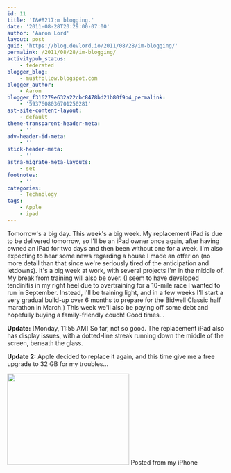 ```yaml
---
id: 11
title: 'I&#8217;m blogging.'
date: '2011-08-28T20:29:00-07:00'
author: 'Aaron Lord'
layout: post
guid: 'https://blog.devlord.io/2011/08/28/im-blogging/'
permalink: /2011/08/28/im-blogging/
activitypub_status:
    - federated
blogger_blog:
    - mustfollow.blogspot.com
blogger_author:
    - Aaron
blogger_f316279e632a22cbc8478bd21b80f9b4_permalink:
    - '5937608036701250281'
ast-site-content-layout:
    - default
theme-transparent-header-meta:
    - ''
adv-header-id-meta:
    - ''
stick-header-meta:
    - ''
astra-migrate-meta-layouts:
    - set
footnotes:
    - ''
categories:
    - Technology
tags:
    - Apple
    - ipad
---
```


Tomorrow's a big day. This week's a big week. My replacement iPad is due to be delivered tomorrow, so I'll be an iPad owner once again, after having owned an iPad for two days and then been without one for a week. I'm also expecting to hear some news regarding a house I made an offer on (no more detail than that since we're seriously tired of the anticipation and letdowns). It's a big week at work, with several projects I'm in the middle of. My break from training will also be over. (I seem to have developed tendinitis in my right heel due to overtraining for a 10-mile race I wanted to run in September. Instead, I'll be training light, and in a few weeks I'll start a very gradual build-up over 6 months to prepare for the Bidwell Classic half marathon in March.) This week we'll also be paying off some debt and hopefully buying a family-friendly couch! Good times...

<strong>Update:</strong> [Monday, 11:55 AM] So far, not so good. The replacement iPad also has display issues, with a dotted-line streak running down the middle of the screen, beneath the glass.

<strong>Update 2:</strong> Apple decided to replace it again, and this time give me a free upgrade to 32 GB for my troubles...

<img src="http://lh4.ggpht.com/-VH1oVwemhEI/Tlvg8g0mlLI/AAAAAAAAJ7M/bDX-IqSV8T0/s288/1.jpg" alt="" width="281" height="210" border="0" />
Posted from my iPhone